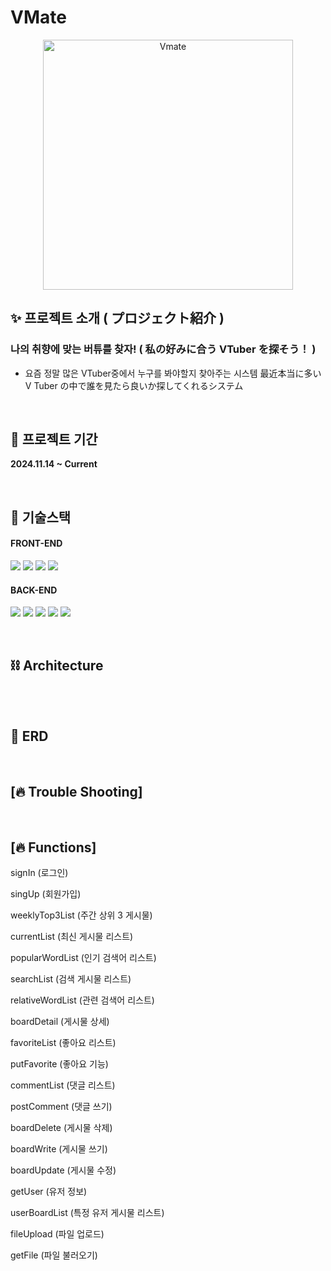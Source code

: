 # VMate
<div align="center">
  <img src="https://github.com/user-attachments/assets/8ebbde84-fef3-4530-b5a6-1f959a60f886" alt="Vmate" width="400"/>
</div>


## ✨ 프로젝트 소개 ( プロジェクト紹介 )

### 나의 취향에 맞는 버튜를 찾자! ( 私の好みに合う VTuber を探そう！ )

- 요즘 정말 많은 VTuber중에서 누구를 봐야할지 찾아주는 시스템 最近本当に多い V Tuber の中で誰を見たら良いか探してくれるシステム

<br>

## 📆 프로젝트 기간

**2024.11.14 ~ Current**

<br>

## 📒 기술스택

#### FRONT-END

<img src="https://img.shields.io/badge/HTML-E34F26?style=for-the-badge&logo=HTML5&logoColor=white"/> <img src="https://img.shields.io/badge/Typescript-3178C6?style=for-the-badge&logo=JavaScript&logoColor=white"/> <img src="https://img.shields.io/badge/vercel-000000?style=for-the-badge&logo=vercel&logoColor=white"/>
<img src="https://img.shields.io/badge/svelte-FF3E00?style=for-the-badge&logo=svelte&logoColor=white"/>

#### BACK-END

<img src="https://img.shields.io/badge/Spring-6DB33F?style=for-the-badge&logo=Spring&logoColor=white"/> <img src="https://img.shields.io/badge/Spring Boot-6DB33F?style=for-the-badge&logo=Spring Boot&logoColor=white"/> <img src="https://img.shields.io/badge/Spring Security-6DB33F?style=for-the-badge&logo=Spring Security&logoColor=white"/> <img src="https://img.shields.io/badge/MySQL-4479A1?style=for-the-badge&logo=MySQL&logoColor=white"/>
<img src="https://img.shields.io/badge/jwt-333333?style=for-the-badge&logo=jwt&logoColor=white"/> <br>

<br>

## ⛓ Architecture

<br></br>

## 🧱 ERD

<br>

## [🔥 Trouble Shooting]

<br>

## [🔥 Functions]

signIn (로그인)

singUp (회원가입)

weeklyTop3List (주간 상위 3 게시물)

currentList (최신 게시물 리스트)

popularWordList (인기 검색어 리스트)

searchList (검색 게시물 리스트)

relativeWordList (관련 검색어 리스트)

boardDetail (게시물 상세)

favoriteList (좋아요 리스트)

putFavorite (좋아요 기능)

commentList (댓글 리스트)

postComment (댓글 쓰기)

boardDelete (게시물 삭제)

boardWrite (게시물 쓰기)

boardUpdate (게시물 수정)

getUser (유저 정보)

userBoardList (특정 유저 게시물 리스트)

fileUpload (파일 업로드)

getFile (파일 불러오기)
